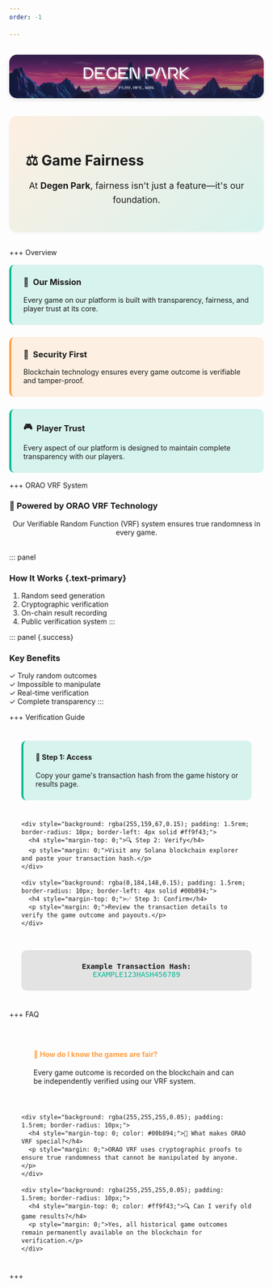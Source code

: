 ```yaml
---
order: -1

---
```


<div style="text-align: center; margin: 2rem 0;">
  <img src="/dptwitter.png" alt="DegenPark Logo" style="max-width: 100%; border-radius: 15px; box-shadow: 0 4px 6px rgba(0,0,0,0.1);" />
</div>

<div style="background: linear-gradient(135deg, rgba(255,159,67,0.15) 0%, rgba(0,184,148,0.15) 100%); padding: 2rem; border-radius: 15px; margin: 2rem 0; box-shadow: 0 2px 4px rgba(0,0,0,0.05);">

# ⚖️ Game Fairness

<p style="font-size: 1.1rem; line-height: 1.6; text-align: center;">
At <strong>Degen Park</strong>, fairness isn't just a feature—it's our foundation.
</p>

</div>

+++ Overview
<div style="display: grid; grid-template-columns: repeat(auto-fit, minmax(280px, 1fr)); gap: 1.5rem; margin: 1rem 0;">
  <div style="background: rgba(0,184,148,0.15); padding: 1.5rem; border-radius: 10px; border-left: 4px solid #00b894;">
    <h3 style="margin-top: 0; display: flex; align-items: center;">
      <span style="margin-right: 0.5rem;">🎯</span> Our Mission
    </h3>
    <p style="margin: 0;">Every game on our platform is built with transparency, fairness, and player trust at its core.</p>
  </div>

  <div style="background: rgba(255,159,67,0.15); padding: 1.5rem; border-radius: 10px; border-left: 4px solid #ff9f43;">
    <h3 style="margin-top: 0; display: flex; align-items: center;">
      <span style="margin-right: 0.5rem;">🔐</span> Security First
    </h3>
    <p style="margin: 0;">Blockchain technology ensures every game outcome is verifiable and tamper-proof.</p>
  </div>

  <div style="background: rgba(0,184,148,0.15); padding: 1.5rem; border-radius: 10px; border-left: 4px solid #00b894;">
    <h3 style="margin-top: 0; display: flex; align-items: center;">
      <span style="margin-right: 0.5rem;">🎮</span> Player Trust
    </h3>
    <p style="margin: 0;">Every aspect of our platform is designed to maintain complete transparency with our players.</p>
  </div>
</div>

+++ ORAO VRF System

### 🎲 Powered by ORAO VRF Technology

<div style="text-align: center; margin-bottom: 2rem;">
Our Verifiable Random Function (VRF) system ensures true randomness in every game.
</div>

::: panel
### How It Works {.text-primary}
1. Random seed generation
2. Cryptographic verification
3. On-chain result recording
4. Public verification system
:::

::: panel {.success}
### Key Benefits
✓ Truly random outcomes  
✓ Impossible to manipulate  
✓ Real-time verification  
✓ Complete transparency
:::

+++ Verification Guide
<div style="padding: 1.5rem;">
  <div style="display: grid; grid-template-columns: repeat(auto-fit, minmax(250px, 1fr)); gap: 1.5rem;">
    <div style="background: rgba(0,184,148,0.15); padding: 1.5rem; border-radius: 10px; border-left: 4px solid #00b894;">
      <h4 style="margin-top: 0;">📱 Step 1: Access</h4>
      <p style="margin: 0;">Copy your game's transaction hash from the game history or results page.</p>
    </div>

    <div style="background: rgba(255,159,67,0.15); padding: 1.5rem; border-radius: 10px; border-left: 4px solid #ff9f43;">
      <h4 style="margin-top: 0;">🔍 Step 2: Verify</h4>
      <p style="margin: 0;">Visit any Solana blockchain explorer and paste your transaction hash.</p>
    </div>

    <div style="background: rgba(0,184,148,0.15); padding: 1.5rem; border-radius: 10px; border-left: 4px solid #00b894;">
      <h4 style="margin-top: 0;">✅ Step 3: Confirm</h4>
      <p style="margin: 0;">Review the transaction details to verify the game outcome and payouts.</p>
    </div>
  </div>

  <div style="background: rgba(0,0,0,0.1); padding: 1.5rem; border-radius: 10px; margin-top: 2rem; text-align: center;">
    <p style="margin: 0; font-family: monospace; font-size: 0.9rem;">
      <strong>Example Transaction Hash:</strong><br>
      <span style="color: #00b894;">EXAMPLE123HASH456789</span>
    </p>
  </div>
</div>

+++ FAQ
<div style="padding: 1.5rem;">
  <div class="faq-grid" style="display: grid; gap: 1rem;">
    <div style="background: rgba(255,255,255,0.05); padding: 1.5rem; border-radius: 10px;">
      <h4 style="margin-top: 0; color: #ff9f43;">🤔 How do I know the games are fair?</h4>
      <p style="margin: 0;">Every game outcome is recorded on the blockchain and can be independently verified using our VRF system.</p>
    </div>

    <div style="background: rgba(255,255,255,0.05); padding: 1.5rem; border-radius: 10px;">
      <h4 style="margin-top: 0; color: #00b894;">🎲 What makes ORAO VRF special?</h4>
      <p style="margin: 0;">ORAO VRF uses cryptographic proofs to ensure true randomness that cannot be manipulated by anyone.</p>
    </div>

    <div style="background: rgba(255,255,255,0.05); padding: 1.5rem; border-radius: 10px;">
      <h4 style="margin-top: 0; color: #ff9f43;">🔍 Can I verify old game results?</h4>
      <p style="margin: 0;">Yes, all historical game outcomes remain permanently available on the blockchain for verification.</p>
    </div>
  </div>
</div>
+++
